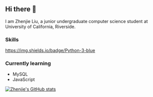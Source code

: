 ## Hi there 👋

I am Zhenjie Liu, a junior undergraduate computer science student at University of California, Riverside.

### Skills
https://img.shields.io/badge/Python-3-blue

### Currently learning
- MySQL
- JavaScript



[![Zhenjie's GitHub stats](https://github-readme-stats.vercel.app/api?username=2314577483)](https://github.com/2314577483/github-readme-stats)
